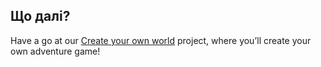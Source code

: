 ## Що далі?

Have a go at our [Create your own world](https://projects.raspberrypi.org/en/projects/create-your-own-world) project, where you’ll create your own adventure game!